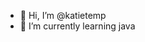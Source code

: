 - 👋 Hi, I’m @katietemp
- 🌱 I’m currently learning java

<!---
katietemp/katietemp is a ✨ special ✨ repository because its `README.md` (this file) appears on your GitHub profile.
You can click the Preview link to take a look at your changes.
--->
